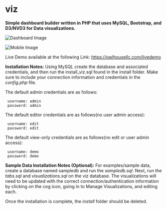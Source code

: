 # viz
**Simple dashboard builder written in PHP that uses MySQL, Bootstrap, and D3/NVD3 for Data visualizations.**

![Dashboard Image](https://owlhousellc.com/oh_sample1.png)

![Mobile Image](https://owlhousellc.com/oh_sample3.png)

Live Demo available at the following Link:
     https://owlhousellc.com/livedemo

**Installation Notes:**
Using MySQL create the database and associated credentials, and then run the install_viz.sql found in the install folder.  Make sure to include your connection information and credentials in the *config.php* file.

The default admin credentials are as follows:

     username: admin
     password: admin

The default editor credentials are as follows(no user admin access):

     username: edit
     password: edit

The default view-only credentials are as follows(no edit or user admin access):

     username: demo
     password: demo

**Sample Data Installation Notes (Optional):**
For examples/sample data, create a database named sampledb and run the *sampledb.sql*.  Next, run the *tabs.sql* and *visualizations.sql* on the viz database.  The visualizations will need to be updated with the correct connection/authentication information by clicking on the cog icon, going in to Manage Visualizations, and editing each.

Once the installation is complete, the *install* folder should be deleted.

